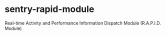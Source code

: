 # sentry-rapid-module
Real-time Activity and Performance Information Dispatch Module (R.A.P.I.D. Module)
